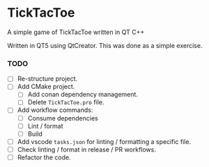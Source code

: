 # TickTacToe

A simple game of TickTacToe written in QT C++

Written in QT5 using QtCreator.
This was done as a simple exercise.

### TODO

- [ ] Re-structure project.
- [ ] Add CMake project.
  - [ ] Add conan dependency management.
  - [ ] Delete `TickTacToe.pro` file.
- [ ] Add workflow commands:
  - [ ] Consume dependencies
  - [ ] Lint / format
  - [ ] Build
- [ ] Add vscode `tasks.json` for linting / formatting a specific file.
- [ ] Check linting / format in release / PR workflows.
- [ ] Refactor the code.
